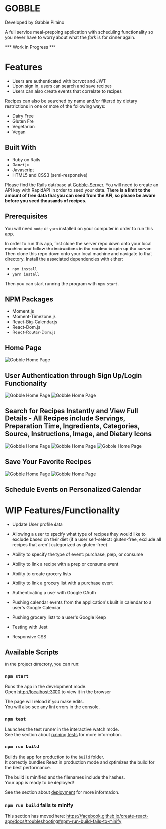 # GOBBLE
Developed by Gabbie Piraino

A full service meal-prepping application with scheduling functionality so you never have to worry about what the <i>fork</i> is for dinner again.

*** Work in Progress ***

# Features

* Users are authenticated with bcrypt and JWT
* Upon sign in, users can search and save recipes
* Users can also create events that correlate to recipes

Recipes can also be searched by name and/or filtered by dietary restrictions in one or more of the following ways:

* Dairy Free
* Gluten Fre
* Vegetarian
* Vegan

## Built With

* Ruby on Rails
* React.js
* Javascript
* HTML5 and CSS3 (semi-responsive)

Please find the Rails database at [Gobble-Server](https://github.com/pirainogi/gobble-server). You will need to create an API key with RapidAPI in order to seed your data. **There is a limit to the amount of free data that you can seed from the API, so please be aware before you seed thousands of recipes.**

## Prerequisites

You will need `node` or `yarn` installed on your computer in order to run this app.

In order to run this app, first clone the server repo down onto your local machine and follow the instructions in the readme to spin up the server. Then clone this repo down onto your local machine and navigate to that directory. Install the associated dependencies with either:
* `npm install`
* `yarn install`

Then you can start running the program with `npm start`.

## NPM Packages
* Moment.js
* Moment-Timezone.js
* React-Big-Calendar.js
* React-Dom.js
* React-Router-Dom.js


## Home Page
![Gobble Home Page](https://raw.githubusercontent.com/pirainogi/gobble-client/master/public/gobble_home.png)

## User Authentication through Sign Up/Login Functionality

![Gobble Home Page](https://raw.githubusercontent.com/pirainogi/gobble-client/master/public/gobble-signup.png)
![Gobble Home Page](https://raw.githubusercontent.com/pirainogi/gobble-client/master/public/gobble-login.png)

## Search for Recipes Instantly and View Full Details - All Recipes include Servings, Preparation Time, Ingredients, Categories, Source, Instructions, Image, and Dietary Icons

![Gobble Home Page](https://raw.githubusercontent.com/pirainogi/gobble-client/master/public/gobble-search.png)
![Gobble Home Page](https://raw.githubusercontent.com/pirainogi/gobble-client/master/public/gobble-live_search.png)
![Gobble Home Page](https://raw.githubusercontent.com/pirainogi/gobble-client/master/public/gobble-recipe_view.png)

## Save Your Favorite Recipes

![Gobble Home Page](https://raw.githubusercontent.com/pirainogi/gobble-client/master/public/gobble-recipebox.png)
![Gobble Home Page](https://raw.githubusercontent.com/pirainogi/gobble-client/master/public/gobble-recipebox_view.png)

## Schedule Events on Personalized Calendar

# WIP Features/Functionality

* Update User profile data 
* Allowing a user to specify what type of recipes they would like to exclude based on their diet (if a user self-selects gluten-free, exclude all recipes that aren't categorized as gluten-free)
* Ability to specify the type of event: purchase, prep, or consume
* Ability to link a recipe with a prep or consume event
* Ability to create grocery lists
* Ability to link a grocery list with a purchase event
* Authenticating a user with Google OAuth
* Pushing calendar events from the application's built in calendar to a user's Google Calendar
* Pushing grocery lists to a user's Google Keep

* Testing with Jest
* Responsive CSS 


## Available Scripts

In the project directory, you can run:

### `npm start`

Runs the app in the development mode.<br>
Open [http://localhost:3000](http://localhost:3000) to view it in the browser.

The page will reload if you make edits.<br>
You will also see any lint errors in the console.

### `npm test`

Launches the test runner in the interactive watch mode.<br>
See the section about [running tests](https://facebook.github.io/create-react-app/docs/running-tests) for more information.

### `npm run build`

Builds the app for production to the `build` folder.<br>
It correctly bundles React in production mode and optimizes the build for the best performance.

The build is minified and the filenames include the hashes.<br>
Your app is ready to be deployed!

See the section about [deployment](https://facebook.github.io/create-react-app/docs/deployment) for more information.

### `npm run build` fails to minify

This section has moved here: https://facebook.github.io/create-react-app/docs/troubleshooting#npm-run-build-fails-to-minify
